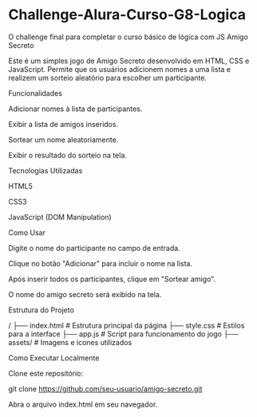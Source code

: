 # Challenge-Alura-Curso-G8-Logica
O challenge final para completar o curso básico de lógica com JS
Amigo Secreto

Este é um simples jogo de Amigo Secreto desenvolvido em HTML, CSS e JavaScript. Permite que os usuários adicionem nomes a uma lista e realizem um sorteio aleatório para escolher um participante.

Funcionalidades

Adicionar nomes à lista de participantes.

Exibir a lista de amigos inseridos.

Sortear um nome aleatoriamente.

Exibir o resultado do sorteio na tela.

Tecnologias Utilizadas

HTML5

CSS3

JavaScript (DOM Manipulation)

Como Usar

Digite o nome do participante no campo de entrada.

Clique no botão "Adicionar" para incluir o nome na lista.

Após inserir todos os participantes, clique em "Sortear amigo".

O nome do amigo secreto será exibido na tela.

Estrutura do Projeto

/
├── index.html       # Estrutura principal da página
├── style.css        # Estilos para a interface
├── app.js           # Script para funcionamento do jogo
├── assets/          # Imagens e ícones utilizados

Como Executar Localmente

Clone este repositório:

git clone https://github.com/seu-usuario/amigo-secreto.git

Abra o arquivo index.html em seu navegador.
